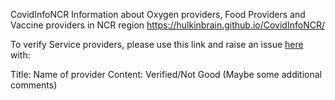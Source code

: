 CovidInfoNCR
Information about Oxygen providers, Food Providers and Vaccine providers in NCR region
https://hulkinbrain.github.io/CovidInfoNCR/

To verify Service providers, please use this link and raise an issue [here](https://github.com/hulkinBrain/CovidInfoNCR/issues) with:

Title: Name of provider
Content: Verified/Not Good (Maybe some additional comments)
